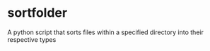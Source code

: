 # sortfolder
A python script that sorts files within a specified directory into their respective types
